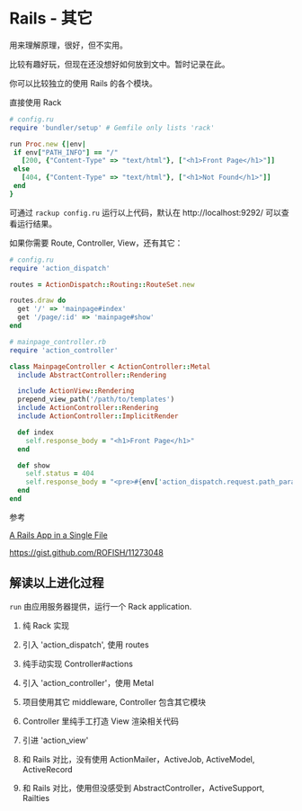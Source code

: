 # Rails - 其它

用来理解原理，很好，但不实用。

比较有趣好玩，但现在还没想好如何放到文中。暂时记录在此。

你可以比较独立的使用 Rails 的各个模块。

直接使用 Rack

```ruby
# config.ru
require 'bundler/setup' # Gemfile only lists 'rack'

run Proc.new {|env|
 if env["PATH_INFO"] == "/"
   [200, {"Content-Type" => "text/html"}, ["<h1>Front Page</h1>"]]
 else
   [404, {"Content-Type" => "text/html"}, ["<h1>Not Found</h1>"]]
 end
}
```

可通过 `rackup config.ru` 运行以上代码，默认在 http://localhost:9292/ 可以查看运行结果。

如果你需要 Route, Controller, View，还有其它：

```ruby
# config.ru
require 'action_dispatch'

routes = ActionDispatch::Routing::RouteSet.new

routes.draw do
  get '/' => 'mainpage#index'
  get '/page/:id' => 'mainpage#show'
end
```

```ruby
# mainpage_controller.rb
require 'action_controller'

class MainpageController < ActionController::Metal
  include AbstractController::Rendering

  include ActionView::Rendering
  prepend_view_path('/path/to/templates')
  include ActionController::Rendering
  include ActionController::ImplicitRender

  def index
    self.response_body = "<h1>Front Page</h1>"
  end

  def show
    self.status = 404
    self.response_body = "<pre>#{env['action_dispatch.request.path_parameters'][:id]}</pre>"
  end
end
```

参考

[A Rails App in a Single File ](http://rofish.net/rails_single_file.pdf)

https://gist.github.com/ROFISH/11273048

## 解读以上进化过程

`run` 由应用服务器提供，运行一个 Rack application.

1. 纯 Rack 实现
2. 引入 'action_dispatch', 使用 routes
3. 纯手动实现 Controller#actions
4. 引入 'action_controller'，使用 Metal
5. 项目使用其它 middleware, Controller 包含其它模块
6. Controller 里纯手工打造 View 渲染相关代码
7. 引进 'action_view'
 

8. 和 Rails 对比，没有使用 ActionMailer，ActiveJob, ActiveModel, ActiveRecord
9. 和 Rails 对比，使用但没感受到 AbstractController，ActiveSupport, Railties
